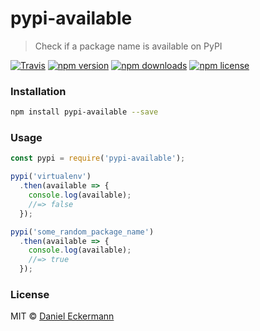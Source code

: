 # pypi-available
> Check if a package name is available on PyPI

[![Travis](https://img.shields.io/travis/ecrmnn/pypi-available.svg?style=flat-square)](https://travis-ci.org/ecrmnn/pypi-available.svg?branch=master)
[![npm version](https://img.shields.io/npm/v/pypi-available.svg?style=flat-square)](http://badge.fury.io/js/pypi-available)
[![npm downloads](https://img.shields.io/npm/dm/pypi-available.svg?style=flat-square)](http://badge.fury.io/js/pypi-available)
[![npm license](https://img.shields.io/npm/l/pypi-available.svg?style=flat-square)](http://badge.fury.io/js/pypi-available)

### Installation
```bash
npm install pypi-available --save
```

### Usage
```javascript
const pypi = require('pypi-available');

pypi('virtualenv')
  .then(available => {
    console.log(available);
    //=> false
  });

pypi('some_random_package_name')
  .then(available => {
    console.log(available);
    //=> true
  });
```

### License
MIT © [Daniel Eckermann](http://danieleckermann.com)